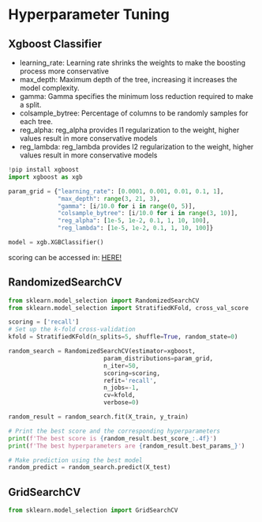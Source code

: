 # Hyperparameter Tuning

## Xgboost Classifier

- learning_rate: Learning rate shrinks the weights to make the boosting process more conservative
- max_depth: Maximum depth of the tree, increasing it increases the model complexity.
- gamma: Gamma specifies the minimum loss reduction required to make a split.
- colsample_bytree: Percentage of columns to be randomly samples for each tree.
- reg_alpha: reg_alpha provides l1 regularization to the weight, higher values result in more conservative models
- reg_lambda: reg_lambda provides l2 regularization to the weight, higher values result in more conservative models

```py
!pip install xgboost
import xgboost as xgb

param_grid = {"learning_rate": [0.0001, 0.001, 0.01, 0.1, 1],
              "max_depth": range(3, 21, 3),
              "gamma": [i/10.0 for i in range(0, 5)],
              "colsample_bytree": [i/10.0 for i in range(3, 10)],
              "reg_alpha": [1e-5, 1e-2, 0.1, 1, 10, 100],
              "reg_lambda": [1e-5, 1e-2, 0.1, 1, 10, 100]}

model = xgb.XGBClassifier()
```

scoring can be accessed in: [HERE!](https://scikit-learn.org/stable/modules/model_evaluation.html#scoring-parameter)

## RandomizedSearchCV

```py
from sklearn.model_selection import RandomizedSearchCV
from sklearn.model_selection import StratifiedKFold, cross_val_score

scoring = ['recall'] 
# Set up the k-fold cross-validation
kfold = StratifiedKFold(n_splits=5, shuffle=True, random_state=0)

random_search = RandomizedSearchCV(estimator=xgboost, 
                           param_distributions=param_grid, 
                           n_iter=50,
                           scoring=scoring, 
                           refit='recall', 
                           n_jobs=-1, 
                           cv=kfold, 
                           verbose=0)

random_result = random_search.fit(X_train, y_train)

# Print the best score and the corresponding hyperparameters
print(f'The best score is {random_result.best_score_:.4f}')
print(f'The best hyperparameters are {random_result.best_params_}')

# Make prediction using the best model
random_predict = random_search.predict(X_test)
```

## GridSearchCV

```py
from sklearn.model_selection import GridSearchCV
```
